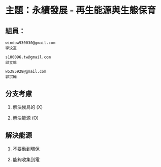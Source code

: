 # 主題：永續發展 - 再生能源與生態保育

## 組員：

    window930030@gmail.com
    李汶道
    
    s100096.tw@gmail.com
    邱立倫
    
    w5385928@gmail.com
    郭宗翰

## 分支考慮

1. 解決候鳥的 (X) 

2. 解決能源 (O)

## 解決能源

1. 不要動到環保

2. 能夠收集到電